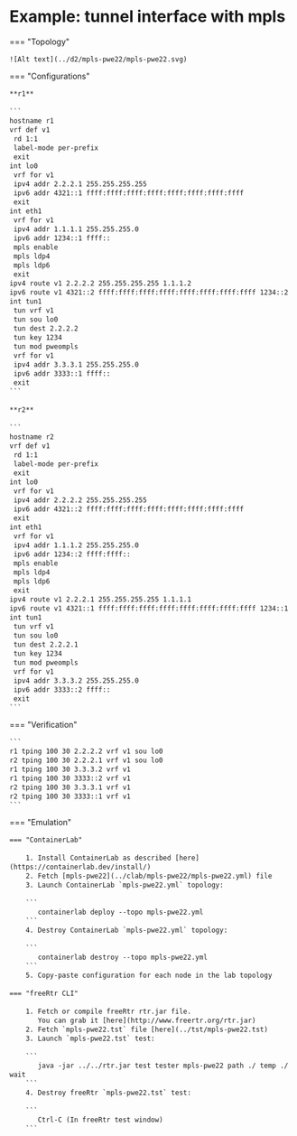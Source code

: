 # Example: tunnel interface with mpls

=== "Topology"

    ![Alt text](../d2/mpls-pwe22/mpls-pwe22.svg)

=== "Configurations"

    **r1**

    ```
    hostname r1
    vrf def v1
     rd 1:1
     label-mode per-prefix
     exit
    int lo0
     vrf for v1
     ipv4 addr 2.2.2.1 255.255.255.255
     ipv6 addr 4321::1 ffff:ffff:ffff:ffff:ffff:ffff:ffff:ffff
     exit
    int eth1
     vrf for v1
     ipv4 addr 1.1.1.1 255.255.255.0
     ipv6 addr 1234::1 ffff::
     mpls enable
     mpls ldp4
     mpls ldp6
     exit
    ipv4 route v1 2.2.2.2 255.255.255.255 1.1.1.2
    ipv6 route v1 4321::2 ffff:ffff:ffff:ffff:ffff:ffff:ffff:ffff 1234::2
    int tun1
     tun vrf v1
     tun sou lo0
     tun dest 2.2.2.2
     tun key 1234
     tun mod pweompls
     vrf for v1
     ipv4 addr 3.3.3.1 255.255.255.0
     ipv6 addr 3333::1 ffff::
     exit
    ```

    **r2**

    ```
    hostname r2
    vrf def v1
     rd 1:1
     label-mode per-prefix
     exit
    int lo0
     vrf for v1
     ipv4 addr 2.2.2.2 255.255.255.255
     ipv6 addr 4321::2 ffff:ffff:ffff:ffff:ffff:ffff:ffff:ffff
     exit
    int eth1
     vrf for v1
     ipv4 addr 1.1.1.2 255.255.255.0
     ipv6 addr 1234::2 ffff:ffff::
     mpls enable
     mpls ldp4
     mpls ldp6
     exit
    ipv4 route v1 2.2.2.1 255.255.255.255 1.1.1.1
    ipv6 route v1 4321::1 ffff:ffff:ffff:ffff:ffff:ffff:ffff:ffff 1234::1
    int tun1
     tun vrf v1
     tun sou lo0
     tun dest 2.2.2.1
     tun key 1234
     tun mod pweompls
     vrf for v1
     ipv4 addr 3.3.3.2 255.255.255.0
     ipv6 addr 3333::2 ffff::
     exit
    ```

=== "Verification"

    ```
    r1 tping 100 30 2.2.2.2 vrf v1 sou lo0
    r2 tping 100 30 2.2.2.1 vrf v1 sou lo0
    r1 tping 100 30 3.3.3.2 vrf v1
    r1 tping 100 30 3333::2 vrf v1
    r2 tping 100 30 3.3.3.1 vrf v1
    r2 tping 100 30 3333::1 vrf v1
    ```

=== "Emulation"

    === "ContainerLab"

        1. Install ContainerLab as described [here](https://containerlab.dev/install/)  
        2. Fetch [mpls-pwe22](../clab/mpls-pwe22/mpls-pwe22.yml) file  
        3. Launch ContainerLab `mpls-pwe22.yml` topology:  

        ```
           containerlab deploy --topo mpls-pwe22.yml  
        ```
        4. Destroy ContainerLab `mpls-pwe22.yml` topology:  

        ```
           containerlab destroy --topo mpls-pwe22.yml  
        ```
        5. Copy-paste configuration for each node in the lab topology

    === "freeRtr CLI"

        1. Fetch or compile freeRtr rtr.jar file.  
           You can grab it [here](http://www.freertr.org/rtr.jar)  
        2. Fetch `mpls-pwe22.tst` file [here](../tst/mpls-pwe22.tst)  
        3. Launch `mpls-pwe22.tst` test:  

        ```
           java -jar ../../rtr.jar test tester mpls-pwe22 path ./ temp ./ wait
        ```
        4. Destroy freeRtr `mpls-pwe22.tst` test:  

        ```
           Ctrl-C (In freeRtr test window)
        ```

